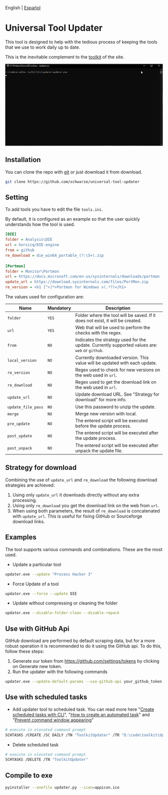 English | [Español](README.ES.md)

# Universal Tool Updater

This tool is designed to help with the tedious process of keeping the tools that we use to work daily up to date.

This is the inevitable complement to the [toolkit](https://github.com/indetectables-net/toolkit) of the site.

![](assets/demo.gif)

## Installation

You can clone the repo with [git](https://git-scm.com/download/win) or just download it from download.

```bash
git clone https://github.com/xchwarze/universal-tool-updater
```

## Setting

To add tools you have to edit the file `tools.ini`.

By default, it is configured as an example so that the user quickly understands how the tool is used.

```ini
[DIE]
folder = Analysis\DIE
url = horsicq/DIE-engine
from = github
re_download = die_win64_portable_(?:\S+).zip

[Portmon]
folder = Monitor\Portmon
url = https://docs.microsoft.com/en-us/sysinternals/downloads/portmon
update_url = https://download.sysinternals.com/files/PortMon.zip
re_version = <h1 [^>]*>Portmon for Windows v(.*?)</h1>
```

The values used for configuration are:

| Name               | Mandatory | Description                                                                                    |
|--------------------|-----------|------------------------------------------------------------------------------------------------|
| `folder`           | `YES`     | Folder where the tool will be saved. If it does not exist, it will be created.                 |
| `url`              | `YES`     | Web that will be used to perform the checks with the regex.                                    |
| `from`             | `NO`      | Indicates the strategy used for the update. Currently supported values are: `web` or `github`. |
| `local_version`    | `NO`      | Currently downloaded version. This value will be updated with each update.                     |
| `re_version`       | `NO`      | Regex used to check for new versions on the web used in `url`.                                 |
| `re_download`      | `NO`      | Regex used to get the download link on the web used in `url`.                                  |
| `update_url`       | `NO`      | Update download URL. See "Strategy for download" for more info.                                |
| `update_file_pass` | `NO`      | Use this password to unzip the update.                                                         |
| `merge`            | `NO`      | Merge new version with local.                                                                  |
| `pre_update`       | `NO`      | The entered script will be executed before the update process.                                 |
| `post_update`      | `NO`      | The entered script will be executed after the update process.                                  |
| `post_unpack`      | `NO`      | The entered script will be executed after unpack the update file.                              |

## Strategy for download

Combining the use of `update_url` and `re_download` the following download strategies are achieved:

1. Using only `update_url` it downloads directly without any extra processing.
2. Using only `re_download` you get the download link on the web from `url`.
3. When using both parameters, the result of `re_download` is concatenated with `update_url`.
This is useful for fixing GitHub or Sourceforge download links.

## Examples

The tool supports various commands and combinations. These are the most used. 

* Update a particular tool

```bash
updater.exe --update "Process Hacker 3"
```

* Force Update of a tool

```bash
updater.exe --force --update DIE
```

* Update without compressing or cleaning the folder

```bash
updater.exe --disable-folder-clean --disable-repack
```

## Use with GitHub Api

GitHub download are performed by default scraping data, but for a more robust operation it is recommended to do it using the GitHub api.
To do this, follow these steps:

1. Generate our token from https://github.com/settings/tokens by clicking on Generate new token.
2. Run the updater with the following commands 

```bash
updater.exe --update-default-params --use-github-api your_github_token
```

## Use with scheduled tasks

* Add updater tool to scheduled task. You can read more here 
"[Create scheduled tasks with CLI](https://www.windowscentral.com/how-create-task-using-task-scheduler-command-prompt)", 
"[How to create an automated task](https://www.windowscentral.com/how-create-automated-task-using-task-scheduler-windows-10)" and 
"[Prevent command window appearing](https://pureinfotech.com/prevent-command-window-appearing-scheduled-tasks-windows-10/)"

```bash
# execute in elevated command prompt
SCHTASKS /CREATE /SC DAILY /TN "ToolkitUpdater" /TR "D:\code\toolkit\Updater\custom-task.bat" /ST 14:00
```

* Delete scheduled task

```bash
# execute in elevated command prompt
SCHTASKS /DELETE /TN "ToolkitUpdater"
```

## Compile to exe

```bash
pyinstaller --onefile updater.py --icon=appicon.ico
```
